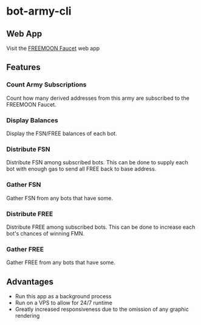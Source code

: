 # bot-army-cli

## Web App

Visit the [FREEMOON Faucet](https://freemoonfaucet.xyz) web app

## Features

### Count Army Subscriptions

Count how many derived addresses from this army are subscribed to the FREEMOON Faucet.

### Display Balances

Display the FSN/FREE balances of each bot.

### Distribute FSN

Distribute FSN among subscribed bots. This can be done to supply each bot with enough gas to send all FREE back to base address.

###  Gather FSN

Gather FSN from any bots that have some.

### Distribute FREE

Distribute FREE among subscribed bots. This can be done to increase each bot's chances of winning FMN.

### Gather FREE

Gather FREE from any bots that have some.


## Advantages

- Run this app as a background process
- Run on a VPS to allow for 24/7 runtime
- Greatly increased responsiveness due to the omission of any graphic rendering
